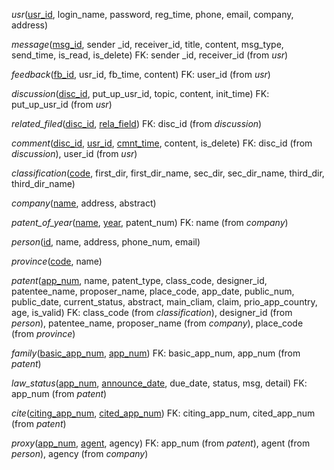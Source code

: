 *usr*(<u>usr_id</u>, login_name, password, reg_time, phone, email, company, address)

*message*(<u>msg_id</u>, sender _id, receiver_id, title, content, msg_type, send_time, is_read, is_delete)
FK: sender _id, receiver_id (from *usr*)

*feedback*(<u>fb_id</u>, usr_id, fb_time, content)
FK: user_id (from *usr*)

*discussion*(<u>disc_id</u>, put_up_usr_id, topic, content, init_time)
FK: put_up_usr_id (from *usr*)

*related_filed*(<u>disc_id</u>, <u>rela_field</u>)
FK: disc_id (from *discussion*)

*comment*(<u>disc_id</u>, <u>usr_id</u>, <u>cmnt_time</u>, content, is_delete)
FK: disc_id (from *discussion*), user_id (from *usr*)

*classification*(<u>code</u>, first_dir, first\_dir\_name, sec_dir, sec\_dir\_name, third_dir, third\_dir\_name)

*company*(<u>name</u>, address, abstract)

*patent_of_year*(<u>name</u>, <u>year</u>, patent_num)
FK: name (from *company*)

*person*(<u>id</u>, name, address, phone_num, email)

*province*(<u>code</u>, name)

*patent*(<u>app_num</u>, name, patent_type, class_code, designer_id, patentee_name, proposer_name, place_code, app_date, public_num, public_date, current_status, abstract, main_cliam, claim, prio_app_country, age, is_valid)
FK: class_code (from *classification*), designer_id (from *person*), patentee_name, proposer_name (from *company*), place_code (from *province*)

*family*(<u>basic\_app\_num</u>, <u>app_num</u>)
FK: basic\_app\_num, app_num (from *patent*)

*law_status*(<u>app_num</u>, <u>announce_date</u>, due_date, status, msg, detail)
FK: app_num (from *patent*)

*cite*(<u>citing\_app\_num</u>, <u>cited\_app\_num</u>)
FK: citing_app_num, cited_app_num (from *patent*)

*proxy*(<u>app_num</u>, <u>agent</u>, agency)
FK: app_num (from *patent*), agent (from *person*), agency (from *company*)
